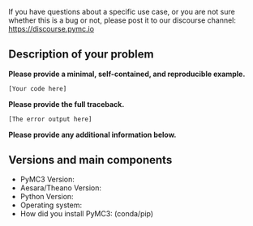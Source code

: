 If you have questions about a specific use case, or you are not sure whether this is a bug or not, please post it to our discourse channel: https://discourse.pymc.io

## Description of your problem

**Please provide a minimal, self-contained, and reproducible example.**
```python
[Your code here]
```

**Please provide the full traceback.**
```python
[The error output here]
```

**Please provide any additional information below.**


## Versions and main components

* PyMC3 Version:
* Aesara/Theano Version:
* Python Version:
* Operating system:
* How did you install PyMC3: (conda/pip)
